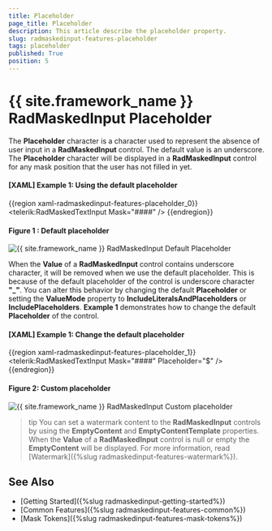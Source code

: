 ```yaml
---
title: Placeholder
page_title: Placeholder
description: This article describe the placeholder property.
slug: radmaskedinput-features-placeholder
tags: placeholder
published: True
position: 5
---
```


# {{ site.framework_name }} RadMaskedInput Placeholder

The __Placeholder__ character is a character used to represent the absence of user input in a __RadMaskedInput__ control. The default value is an underscore. The __Placeholder__ character will be displayed in a __RadMaskedInput__ control for any mask position that the user has not filled in yet.

#### __[XAML] Example 1: Using the default placeholder__
{{region xaml-radmaskedinput-features-placeholder_0}}
	<telerik:RadMaskedTextInput Mask="####" />
{{endregion}}

#### __Figure 1 : Default placeholder__
![{{ site.framework_name }} RadMaskedInput Default Placeholder](images/RadMaskedTextBox_Features_Placeholder_Default.png)

When the __Value__ of a __RadMaskedInput__ control contains underscore character, it will be removed when we use the default placeholder. This is because of the default placeholder of the control is underscore character __"_"__. You can alter this behavior by changing the default __Placeholder__ or setting the __ValueMode__ property to __IncludeLiteralsAndPlaceholders__ or __IncludePlaceholders__. __Example 1__ demonstrates how to change the default __Placeholder__ of the control.

#### __[XAML] Example 1: Change the default placeholder__
{{region xaml-radmaskedinput-features-placeholder_1}}
	<telerik:RadMaskedTextInput Mask="####" Placeholder="$" />
{{endregion}}

#### __Figure 2: Custom placeholder__
![{{ site.framework_name }} RadMaskedInput Custom placeholder](images/RadMaskedTextBox_Features_Placeholder_Custom.png)

>tip You can set a watermark content to the __RadMaskedInput__ controls by using the __EmptyContent__ and __EmptyContentTemplate__ properties. When the __Value__ of a __RadMaskedInput__ control is null or empty the __EmptyContent__ will be displayed. For more information, read [Watermark]({%slug radmaskedinput-features-watermark%}).

## See Also
 * [Getting Started]({%slug radmaskedinput-getting-started%})
 * [Common Features]({%slug radmaskedinput-features-common%})
 * [Mask Tokens]({%slug radmaskedinput-features-mask-tokens%})
